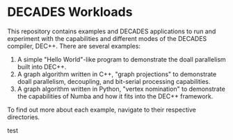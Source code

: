 # DECADES Workloads

This repository contains examples and DECADES applications to run and experiment with the capabilities and different modes of the DECADES compiler, DEC++. There are several examples:

1. A simple "Hello World"-like program to demonstrate the doall parallelism built into DEC++.
2. A graph algorithm written in C++, "graph projections" to demonstrate doall parallelism, decoupling, and bit-serial processing capabilities.
3. A graph algorithm written in Python, "vertex nomination" to demonstrate the capabilities of Numba and how it fits into the DEC++ framework.

To find out more about each example, navigate to their respective directories.

test
